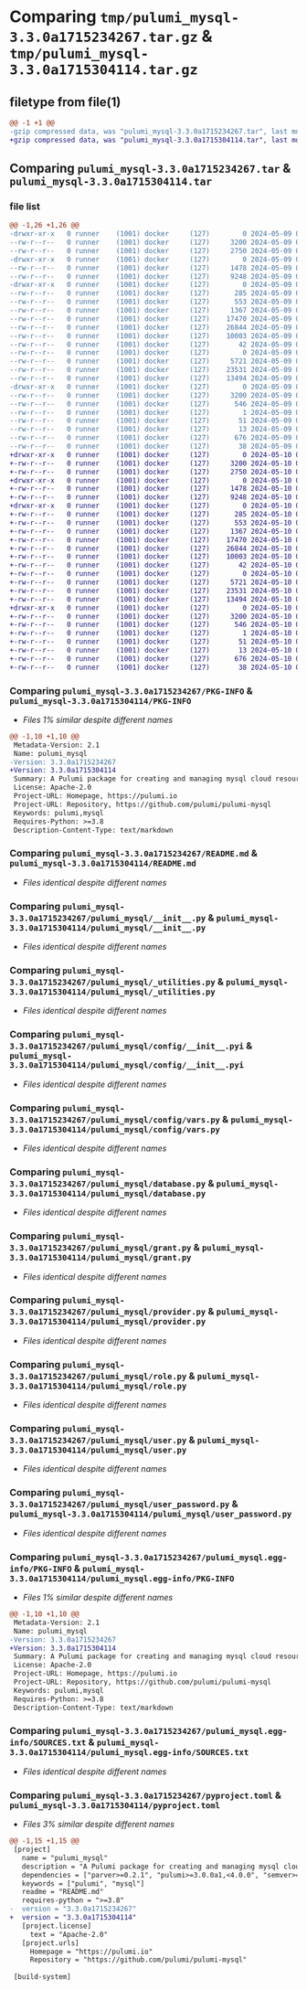 # Comparing `tmp/pulumi_mysql-3.3.0a1715234267.tar.gz` & `tmp/pulumi_mysql-3.3.0a1715304114.tar.gz`

## filetype from file(1)

```diff
@@ -1 +1 @@
-gzip compressed data, was "pulumi_mysql-3.3.0a1715234267.tar", last modified: Thu May  9 06:02:21 2024, max compression
+gzip compressed data, was "pulumi_mysql-3.3.0a1715304114.tar", last modified: Fri May 10 01:38:54 2024, max compression
```

## Comparing `pulumi_mysql-3.3.0a1715234267.tar` & `pulumi_mysql-3.3.0a1715304114.tar`

### file list

```diff
@@ -1,26 +1,26 @@
-drwxr-xr-x   0 runner    (1001) docker     (127)        0 2024-05-09 06:02:21.113417 pulumi_mysql-3.3.0a1715234267/
--rw-r--r--   0 runner    (1001) docker     (127)     3200 2024-05-09 06:02:21.113417 pulumi_mysql-3.3.0a1715234267/PKG-INFO
--rw-r--r--   0 runner    (1001) docker     (127)     2750 2024-05-09 06:02:14.000000 pulumi_mysql-3.3.0a1715234267/README.md
-drwxr-xr-x   0 runner    (1001) docker     (127)        0 2024-05-09 06:02:21.109417 pulumi_mysql-3.3.0a1715234267/pulumi_mysql/
--rw-r--r--   0 runner    (1001) docker     (127)     1478 2024-05-09 06:02:14.000000 pulumi_mysql-3.3.0a1715234267/pulumi_mysql/__init__.py
--rw-r--r--   0 runner    (1001) docker     (127)     9248 2024-05-09 06:02:14.000000 pulumi_mysql-3.3.0a1715234267/pulumi_mysql/_utilities.py
-drwxr-xr-x   0 runner    (1001) docker     (127)        0 2024-05-09 06:02:21.113417 pulumi_mysql-3.3.0a1715234267/pulumi_mysql/config/
--rw-r--r--   0 runner    (1001) docker     (127)      285 2024-05-09 06:02:14.000000 pulumi_mysql-3.3.0a1715234267/pulumi_mysql/config/__init__.py
--rw-r--r--   0 runner    (1001) docker     (127)      553 2024-05-09 06:02:14.000000 pulumi_mysql-3.3.0a1715234267/pulumi_mysql/config/__init__.pyi
--rw-r--r--   0 runner    (1001) docker     (127)     1367 2024-05-09 06:02:14.000000 pulumi_mysql-3.3.0a1715234267/pulumi_mysql/config/vars.py
--rw-r--r--   0 runner    (1001) docker     (127)    17470 2024-05-09 06:02:14.000000 pulumi_mysql-3.3.0a1715234267/pulumi_mysql/database.py
--rw-r--r--   0 runner    (1001) docker     (127)    26844 2024-05-09 06:02:14.000000 pulumi_mysql-3.3.0a1715234267/pulumi_mysql/grant.py
--rw-r--r--   0 runner    (1001) docker     (127)    10003 2024-05-09 06:02:14.000000 pulumi_mysql-3.3.0a1715234267/pulumi_mysql/provider.py
--rw-r--r--   0 runner    (1001) docker     (127)       42 2024-05-09 06:02:14.000000 pulumi_mysql-3.3.0a1715234267/pulumi_mysql/pulumi-plugin.json
--rw-r--r--   0 runner    (1001) docker     (127)        0 2024-05-09 06:02:14.000000 pulumi_mysql-3.3.0a1715234267/pulumi_mysql/py.typed
--rw-r--r--   0 runner    (1001) docker     (127)     5721 2024-05-09 06:02:14.000000 pulumi_mysql-3.3.0a1715234267/pulumi_mysql/role.py
--rw-r--r--   0 runner    (1001) docker     (127)    23531 2024-05-09 06:02:14.000000 pulumi_mysql-3.3.0a1715234267/pulumi_mysql/user.py
--rw-r--r--   0 runner    (1001) docker     (127)    13494 2024-05-09 06:02:14.000000 pulumi_mysql-3.3.0a1715234267/pulumi_mysql/user_password.py
-drwxr-xr-x   0 runner    (1001) docker     (127)        0 2024-05-09 06:02:21.113417 pulumi_mysql-3.3.0a1715234267/pulumi_mysql.egg-info/
--rw-r--r--   0 runner    (1001) docker     (127)     3200 2024-05-09 06:02:21.000000 pulumi_mysql-3.3.0a1715234267/pulumi_mysql.egg-info/PKG-INFO
--rw-r--r--   0 runner    (1001) docker     (127)      546 2024-05-09 06:02:21.000000 pulumi_mysql-3.3.0a1715234267/pulumi_mysql.egg-info/SOURCES.txt
--rw-r--r--   0 runner    (1001) docker     (127)        1 2024-05-09 06:02:21.000000 pulumi_mysql-3.3.0a1715234267/pulumi_mysql.egg-info/dependency_links.txt
--rw-r--r--   0 runner    (1001) docker     (127)       51 2024-05-09 06:02:21.000000 pulumi_mysql-3.3.0a1715234267/pulumi_mysql.egg-info/requires.txt
--rw-r--r--   0 runner    (1001) docker     (127)       13 2024-05-09 06:02:21.000000 pulumi_mysql-3.3.0a1715234267/pulumi_mysql.egg-info/top_level.txt
--rw-r--r--   0 runner    (1001) docker     (127)      676 2024-05-09 06:02:14.000000 pulumi_mysql-3.3.0a1715234267/pyproject.toml
--rw-r--r--   0 runner    (1001) docker     (127)       38 2024-05-09 06:02:21.113417 pulumi_mysql-3.3.0a1715234267/setup.cfg
+drwxr-xr-x   0 runner    (1001) docker     (127)        0 2024-05-10 01:38:54.309967 pulumi_mysql-3.3.0a1715304114/
+-rw-r--r--   0 runner    (1001) docker     (127)     3200 2024-05-10 01:38:54.309967 pulumi_mysql-3.3.0a1715304114/PKG-INFO
+-rw-r--r--   0 runner    (1001) docker     (127)     2750 2024-05-10 01:38:48.000000 pulumi_mysql-3.3.0a1715304114/README.md
+drwxr-xr-x   0 runner    (1001) docker     (127)        0 2024-05-10 01:38:54.309967 pulumi_mysql-3.3.0a1715304114/pulumi_mysql/
+-rw-r--r--   0 runner    (1001) docker     (127)     1478 2024-05-10 01:38:48.000000 pulumi_mysql-3.3.0a1715304114/pulumi_mysql/__init__.py
+-rw-r--r--   0 runner    (1001) docker     (127)     9248 2024-05-10 01:38:48.000000 pulumi_mysql-3.3.0a1715304114/pulumi_mysql/_utilities.py
+drwxr-xr-x   0 runner    (1001) docker     (127)        0 2024-05-10 01:38:54.309967 pulumi_mysql-3.3.0a1715304114/pulumi_mysql/config/
+-rw-r--r--   0 runner    (1001) docker     (127)      285 2024-05-10 01:38:48.000000 pulumi_mysql-3.3.0a1715304114/pulumi_mysql/config/__init__.py
+-rw-r--r--   0 runner    (1001) docker     (127)      553 2024-05-10 01:38:48.000000 pulumi_mysql-3.3.0a1715304114/pulumi_mysql/config/__init__.pyi
+-rw-r--r--   0 runner    (1001) docker     (127)     1367 2024-05-10 01:38:48.000000 pulumi_mysql-3.3.0a1715304114/pulumi_mysql/config/vars.py
+-rw-r--r--   0 runner    (1001) docker     (127)    17470 2024-05-10 01:38:48.000000 pulumi_mysql-3.3.0a1715304114/pulumi_mysql/database.py
+-rw-r--r--   0 runner    (1001) docker     (127)    26844 2024-05-10 01:38:48.000000 pulumi_mysql-3.3.0a1715304114/pulumi_mysql/grant.py
+-rw-r--r--   0 runner    (1001) docker     (127)    10003 2024-05-10 01:38:48.000000 pulumi_mysql-3.3.0a1715304114/pulumi_mysql/provider.py
+-rw-r--r--   0 runner    (1001) docker     (127)       42 2024-05-10 01:38:48.000000 pulumi_mysql-3.3.0a1715304114/pulumi_mysql/pulumi-plugin.json
+-rw-r--r--   0 runner    (1001) docker     (127)        0 2024-05-10 01:38:48.000000 pulumi_mysql-3.3.0a1715304114/pulumi_mysql/py.typed
+-rw-r--r--   0 runner    (1001) docker     (127)     5721 2024-05-10 01:38:48.000000 pulumi_mysql-3.3.0a1715304114/pulumi_mysql/role.py
+-rw-r--r--   0 runner    (1001) docker     (127)    23531 2024-05-10 01:38:48.000000 pulumi_mysql-3.3.0a1715304114/pulumi_mysql/user.py
+-rw-r--r--   0 runner    (1001) docker     (127)    13494 2024-05-10 01:38:48.000000 pulumi_mysql-3.3.0a1715304114/pulumi_mysql/user_password.py
+drwxr-xr-x   0 runner    (1001) docker     (127)        0 2024-05-10 01:38:54.309967 pulumi_mysql-3.3.0a1715304114/pulumi_mysql.egg-info/
+-rw-r--r--   0 runner    (1001) docker     (127)     3200 2024-05-10 01:38:54.000000 pulumi_mysql-3.3.0a1715304114/pulumi_mysql.egg-info/PKG-INFO
+-rw-r--r--   0 runner    (1001) docker     (127)      546 2024-05-10 01:38:54.000000 pulumi_mysql-3.3.0a1715304114/pulumi_mysql.egg-info/SOURCES.txt
+-rw-r--r--   0 runner    (1001) docker     (127)        1 2024-05-10 01:38:54.000000 pulumi_mysql-3.3.0a1715304114/pulumi_mysql.egg-info/dependency_links.txt
+-rw-r--r--   0 runner    (1001) docker     (127)       51 2024-05-10 01:38:54.000000 pulumi_mysql-3.3.0a1715304114/pulumi_mysql.egg-info/requires.txt
+-rw-r--r--   0 runner    (1001) docker     (127)       13 2024-05-10 01:38:54.000000 pulumi_mysql-3.3.0a1715304114/pulumi_mysql.egg-info/top_level.txt
+-rw-r--r--   0 runner    (1001) docker     (127)      676 2024-05-10 01:38:48.000000 pulumi_mysql-3.3.0a1715304114/pyproject.toml
+-rw-r--r--   0 runner    (1001) docker     (127)       38 2024-05-10 01:38:54.309967 pulumi_mysql-3.3.0a1715304114/setup.cfg
```

### Comparing `pulumi_mysql-3.3.0a1715234267/PKG-INFO` & `pulumi_mysql-3.3.0a1715304114/PKG-INFO`

 * *Files 1% similar despite different names*

```diff
@@ -1,10 +1,10 @@
 Metadata-Version: 2.1
 Name: pulumi_mysql
-Version: 3.3.0a1715234267
+Version: 3.3.0a1715304114
 Summary: A Pulumi package for creating and managing mysql cloud resources.
 License: Apache-2.0
 Project-URL: Homepage, https://pulumi.io
 Project-URL: Repository, https://github.com/pulumi/pulumi-mysql
 Keywords: pulumi,mysql
 Requires-Python: >=3.8
 Description-Content-Type: text/markdown
```

### Comparing `pulumi_mysql-3.3.0a1715234267/README.md` & `pulumi_mysql-3.3.0a1715304114/README.md`

 * *Files identical despite different names*

### Comparing `pulumi_mysql-3.3.0a1715234267/pulumi_mysql/__init__.py` & `pulumi_mysql-3.3.0a1715304114/pulumi_mysql/__init__.py`

 * *Files identical despite different names*

### Comparing `pulumi_mysql-3.3.0a1715234267/pulumi_mysql/_utilities.py` & `pulumi_mysql-3.3.0a1715304114/pulumi_mysql/_utilities.py`

 * *Files identical despite different names*

### Comparing `pulumi_mysql-3.3.0a1715234267/pulumi_mysql/config/__init__.pyi` & `pulumi_mysql-3.3.0a1715304114/pulumi_mysql/config/__init__.pyi`

 * *Files identical despite different names*

### Comparing `pulumi_mysql-3.3.0a1715234267/pulumi_mysql/config/vars.py` & `pulumi_mysql-3.3.0a1715304114/pulumi_mysql/config/vars.py`

 * *Files identical despite different names*

### Comparing `pulumi_mysql-3.3.0a1715234267/pulumi_mysql/database.py` & `pulumi_mysql-3.3.0a1715304114/pulumi_mysql/database.py`

 * *Files identical despite different names*

### Comparing `pulumi_mysql-3.3.0a1715234267/pulumi_mysql/grant.py` & `pulumi_mysql-3.3.0a1715304114/pulumi_mysql/grant.py`

 * *Files identical despite different names*

### Comparing `pulumi_mysql-3.3.0a1715234267/pulumi_mysql/provider.py` & `pulumi_mysql-3.3.0a1715304114/pulumi_mysql/provider.py`

 * *Files identical despite different names*

### Comparing `pulumi_mysql-3.3.0a1715234267/pulumi_mysql/role.py` & `pulumi_mysql-3.3.0a1715304114/pulumi_mysql/role.py`

 * *Files identical despite different names*

### Comparing `pulumi_mysql-3.3.0a1715234267/pulumi_mysql/user.py` & `pulumi_mysql-3.3.0a1715304114/pulumi_mysql/user.py`

 * *Files identical despite different names*

### Comparing `pulumi_mysql-3.3.0a1715234267/pulumi_mysql/user_password.py` & `pulumi_mysql-3.3.0a1715304114/pulumi_mysql/user_password.py`

 * *Files identical despite different names*

### Comparing `pulumi_mysql-3.3.0a1715234267/pulumi_mysql.egg-info/PKG-INFO` & `pulumi_mysql-3.3.0a1715304114/pulumi_mysql.egg-info/PKG-INFO`

 * *Files 1% similar despite different names*

```diff
@@ -1,10 +1,10 @@
 Metadata-Version: 2.1
 Name: pulumi_mysql
-Version: 3.3.0a1715234267
+Version: 3.3.0a1715304114
 Summary: A Pulumi package for creating and managing mysql cloud resources.
 License: Apache-2.0
 Project-URL: Homepage, https://pulumi.io
 Project-URL: Repository, https://github.com/pulumi/pulumi-mysql
 Keywords: pulumi,mysql
 Requires-Python: >=3.8
 Description-Content-Type: text/markdown
```

### Comparing `pulumi_mysql-3.3.0a1715234267/pulumi_mysql.egg-info/SOURCES.txt` & `pulumi_mysql-3.3.0a1715304114/pulumi_mysql.egg-info/SOURCES.txt`

 * *Files identical despite different names*

### Comparing `pulumi_mysql-3.3.0a1715234267/pyproject.toml` & `pulumi_mysql-3.3.0a1715304114/pyproject.toml`

 * *Files 3% similar despite different names*

```diff
@@ -1,15 +1,15 @@
 [project]
   name = "pulumi_mysql"
   description = "A Pulumi package for creating and managing mysql cloud resources."
   dependencies = ["parver>=0.2.1", "pulumi>=3.0.0a1,<4.0.0", "semver>=2.8.1"]
   keywords = ["pulumi", "mysql"]
   readme = "README.md"
   requires-python = ">=3.8"
-  version = "3.3.0a1715234267"
+  version = "3.3.0a1715304114"
   [project.license]
     text = "Apache-2.0"
   [project.urls]
     Homepage = "https://pulumi.io"
     Repository = "https://github.com/pulumi/pulumi-mysql"
 
 [build-system]
```

